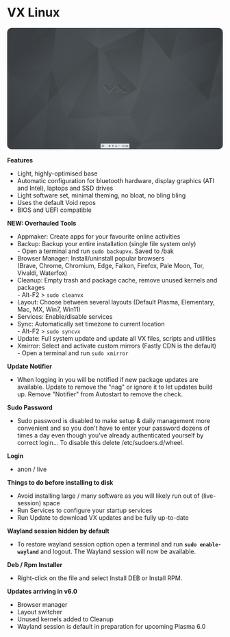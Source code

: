 # VX Linux
<img src="https://github.com/VX-Linux/main/blob/main/preview.jpg" style="width:960px;border-radius:10px!important;">

**Features**
- Light, highly-optimised base
- Automatic configuration for bluetooth hardware, display graphics (ATI and Intel), laptops and SSD drives
- Light software set, minimal theming, no bloat, no bling bling
- Uses the default Void repos
- BIOS and UEFI compatible

**NEW: Overhauled Tools**
- Appmaker: Create apps for your favourite online activities
- Backup: Backup your entire installation (single file system only)<br>- Open a terminal and run <code>sudo backupvx</code>. Saved to /bak
- Browser Manager: Install/uninstall popular browsers<br>(Brave, Chrome, Chromium, Edge, Falkon, Firefox, Pale Moon, Tor, Vivaldi, Waterfox)
- Cleanup: Empty trash and package cache, remove unused kernels and packages<br>- Alt-F2 > <code>sudo cleanvx</code>
- Layout: Choose between several layouts (Default Plasma, Elementary, Mac, MX, Win7, Win11)
- Services: Enable/disable services
- Sync: Automatically set timezone to current location<br>- Alt-F2 > <code>sudo syncvx</code>
- Update: Full system update and update all VX files, scripts and utilities
- Xmirror: Select and activate custom mirrors (Fastly CDN is the default)<br>- Open a terminal and run <code>sudo xmirror</code>

**Update Notifier**
- When logging in you will be notified if new package updates are available. Update to remove the "nag" or ignore it to let updates build up. Remove "Notifier" from Autostart to remove the check.

**Sudo Password**
- Sudo password is disabled to make setup & daily management more convenient and so you don't have to enter your password dozens of times a day even though you've already authenticated yourself by correct login... To disable this delete /etc/sudoers.d/wheel. 

**Login**
- anon / live

**Things to do before installing to disk**
- Avoid installing large / many software as you will likely run out of (live-session) space
- Run Services to configure your startup services
- Run Update to download VX updates and be fully up-to-date

**Wayland session hidden by default**
- To restore wayland session option open a terminal and run <code><b>sudo enable-wayland</b></code> and logout. The Wayland session will now be available.

**Deb / Rpm Installer**
- Right-click on the file and select Install DEB or Install RPM.

**Updates arriving in v6.0**
- Browser manager
- Layout switcher
- Unused kernels added to Cleanup
- Wayland session is default in preparation for upcoming Plasma 6.0
